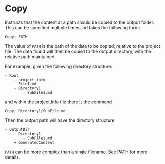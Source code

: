 # Copy
Instructs that the content at a path should be copied to the output folder. This can be specified multiple times and takes the following form:

    Copy: PATH
    
The value of `PATH` is the path of the data to be copied, relative to the project file. The data found will then be copied to the output directory, with the relative path maintained.

For example, given the following directory structure:

    - Root
        - project.info
        - File1.md
        - Directory1
            - SubFile1.md

and within the project.info file there is the command

    Copy: Directory1/SubFile.md
    
Then the output path will have the directory structure

    - OutputDir
        - Directory1
            - SubFile1.md
        + GeneratedContent 

`PATH` can be more complex than a single filename. See [PATH](project-files/values/path.md) for more details.













